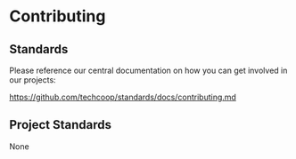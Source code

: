 # Contributing

## Standards
Please reference our central documentation on how you can get involved in our projects:

https://github.com/techcoop/standards/docs/contributing.md

## Project Standards
None
